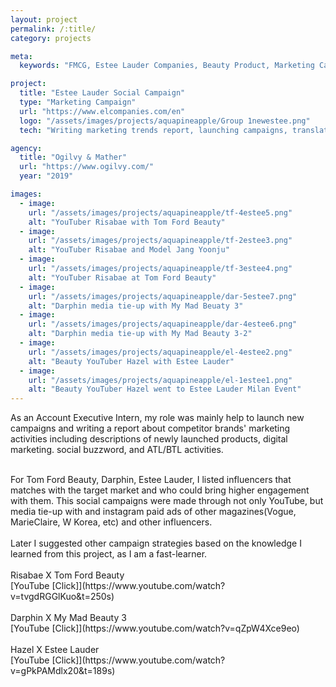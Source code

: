 ```yaml
---
layout: project
permalink: /:title/
category: projects

meta:
  keywords: "FMCG, Estee Lauder Companies, Beauty Product, Marketing Campaign"

project:
  title: "Estee Lauder Social Campaign"
  type: "Marketing Campaign"
  url: "https://www.elcompanies.com/en"
  logo: "/assets/images/projects/aquapineapple/Group 1newestee.png"
  tech: "Writing marketing trends report, launching campaigns, translation"

agency:
  title: "Ogilvy & Mather"
  url: "https://www.ogilvy.com/"
  year: "2019"

images:
  - image:
    url: "/assets/images/projects/aquapineapple/tf-4estee5.png"
    alt: "YouTuber Risabae with Tom Ford Beauty"
  - image:
    url: "/assets/images/projects/aquapineapple/tf-2estee3.png"
    alt: "YouTuber Risabae and Model Jang Yoonju"
  - image:
    url: "/assets/images/projects/aquapineapple/tf-3estee4.png"
    alt: "YouTuber Risabae at Tom Ford Beauty"
  - image:
    url: "/assets/images/projects/aquapineapple/dar-5estee7.png"
    alt: "Darphin media tie-up with My Mad Beuaty 3"
  - image:
    url: "/assets/images/projects/aquapineapple/dar-4estee6.png"
    alt: "Darphin media tie-up with My Mad Beauty 3-2"
  - image:
    url: "/assets/images/projects/aquapineapple/el-4estee2.png"
    alt: "Beauty YouTuber Hazel with Estee Lauder"
  - image:
    url: "/assets/images/projects/aquapineapple/el-1estee1.png"
    alt: "Beauty YouTuber Hazel went to Estee Lauder Milan Event"
---
```

<p>As an Account Executive Intern, my role was mainly help to launch new campaigns and writing a report about competitor brands' marketing activities including descriptions of newly launched products, digital marketing. social buzzword, and ATL/BTL activities.</p>
<br>For Tom Ford Beauty, Darphin, Estee Lauder, I listed influencers that matches with the target market and who could bring higher engagement with them. This social campaigns were made through not only YouTube, but media tie-up with <My Mad Beauty 3> and instagram paid ads of other magazines(Vogue, MarieClaire, W Korea, etc) and other influencers. <br><br>Later I suggested other campaign strategies based on the knowledge I learned from this project, as I am a fast-learner. <br><br> Risabae X Tom Ford Beauty<br>[YouTube [Click]](https://www.youtube.com/watch?v=tvgdRGGlKuo&t=250s) <br><br> Darphin X My Mad Beauty 3<br> [YouTube [Click]](https://www.youtube.com/watch?v=qZpW4Xce9eo) <br><br> Hazel X Estee Lauder<br> [YouTube [Click]](https://www.youtube.com/watch?v=gPkPAMdlx20&t=189s)
